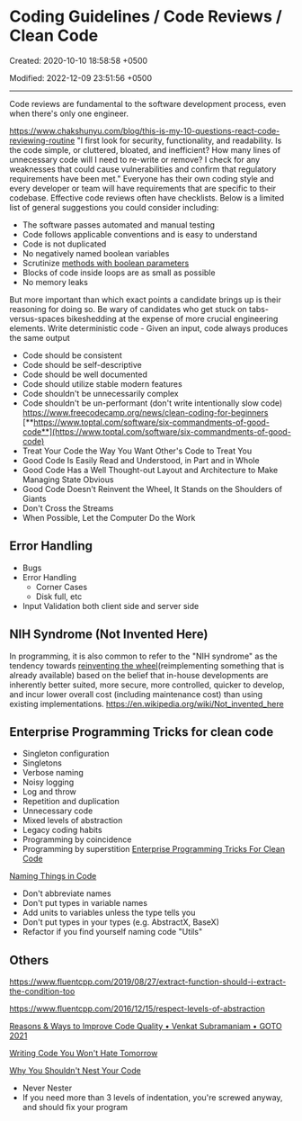 # Coding Guidelines / Code Reviews / Clean Code

Created: 2020-10-10 18:58:58 +0500

Modified: 2022-12-09 23:51:56 +0500

---

Code reviews are fundamental to the software development process, even when there's only one engineer.

<https://www.chakshunyu.com/blog/this-is-my-10-questions-react-code-reviewing-routine>
"I first look for security, functionality, and readability. Is the code simple, or cluttered, bloated, and inefficient? How many lines of unnecessary code will I need to re-write or remove? I check for any weaknesses that could cause vulnerabilities and confirm that regulatory requirements have been met."
Everyone has their own coding style and every developer or team will have requirements that are specific to their codebase. Effective code reviews often have checklists. Below is a limited list of general suggestions you could consider including:

- The software passes automated and manual testing
- Code follows applicable conventions and is easy to understand
- Code is not duplicated
- No negatively named boolean variables
- Scrutinize [methods with boolean parameters](https://medium.com/@amlcurran/clean-code-the-curse-of-a-boolean-parameter-c237a830b7a3)
- Blocks of code inside loops are as small as possible
- No memory leaks

But more important than which exact points a candidate brings up is their reasoning for doing so. Be wary of candidates who get stuck on tabs-versus-spaces bikeshedding at the expense of more crucial engineering elements.
Write deterministic code - Given an input, code always produces the same output

- Code should be consistent
- Code should be self-descriptive
- Code should be well documented
- Code should utilize stable modern features
- Code shouldn't be unnecessarily complex
- Code shouldn't be un-performant (don't write intentionally slow code)
<https://www.freecodecamp.org/news/clean-coding-for-beginners>
[**https://www.toptal.com/software/six-commandments-of-good-code**](https://www.toptal.com/software/six-commandments-of-good-code)
- Treat Your Code the Way You Want Other's Code to Treat You
- Good Code Is Easily Read and Understood, in Part and in Whole
- Good Code Has a Well Thought-out Layout and Architecture to Make Managing State Obvious
- Good Code Doesn't Reinvent the Wheel, It Stands on the Shoulders of Giants
- Don't Cross the Streams
- When Possible, Let the Computer Do the Work

## Error Handling

- Bugs
- Error Handling
  - Corner Cases
  - Disk full, etc
- Input Validation both client side and server side

## NIH Syndrome (Not Invented Here)

In programming, it is also common to refer to the "NIH syndrome" as the tendency towards [reinventing the wheel](https://en.wikipedia.org/wiki/Reinventing_the_wheel)(reimplementing something that is already available) based on the belief that in-house developments are inherently better suited, more secure, more controlled, quicker to develop, and incur lower overall cost (including maintenance cost) than using existing implementations.
<https://en.wikipedia.org/wiki/Not_invented_here>

## Enterprise Programming Tricks for clean code

- Singleton configuration
- Singletons
- Verbose naming
- Noisy logging
- Log and throw
- Repetition and duplication
- Unnecessary code
- Mixed levels of abstraction
- Legacy coding habits
- Programming by coincidence
- Programming by superstition
[Enterprise Programming Tricks For Clean Code](https://www.youtube.com/watch?v=dC9vdQkU-xI)

[Naming Things in Code](https://www.youtube.com/watch?v=-J3wNP6u5YU)

- Don't abbreviate names
- Don't put types in variable names
- Add units to variables unless the type tells you
- Don't put types in your types (e.g. AbstractX, BaseX)
- Refactor if you find yourself naming code "Utils"

## Others

<https://www.fluentcpp.com/2019/08/27/extract-function-should-i-extract-the-condition-too>

<https://www.fluentcpp.com/2016/12/15/respect-levels-of-abstraction>

[Reasons & Ways to Improve Code Quality • Venkat Subramaniam • GOTO 2021](https://www.youtube.com/watch?v=znZlF4uQBN0)

[Writing Code You Won't Hate Tomorrow](https://www.youtube.com/watch?v=qjtMs7jQxEo)

[Why You Shouldn't Nest Your Code](https://www.youtube.com/watch?v=CFRhGnuXG-4)

- Never Nester
- If you need more than 3 levels of indentation, you're screwed anyway, and should fix your program

